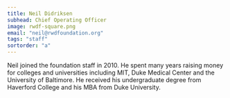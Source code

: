 ```yaml
---
title: Neil Didriksen
subhead: Chief Operating Officer
image: rwdf-square.png
email: "neil@rwdfoundation.org"
tags: "staff"
sortorder: "a"
---
```


Neil joined the foundation staff in 2010. He spent many years raising money for colleges and universities including MIT, Duke Medical Center and the University of Baltimore. He received his undergraduate degree from Haverford College and his MBA from Duke University.



